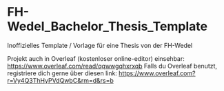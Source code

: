 # FH-Wedel_Bachelor_Thesis_Template
Inoffizielles Template / Vorlage für eine Thesis von der FH-Wedel

Projekt auch in Overleaf (kostenloser online-editor) einsehbar: 
https://www.overleaf.com/read/qqwwgqhxrxqb
Falls du Overleaf benutzt, registriere dich gerne über diesen link: 
https://www.overleaf.com?r=Vy4Q3ThHyPVdQwbC&rm=d&rs=b

